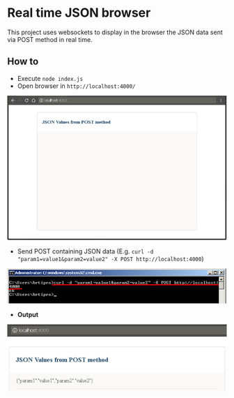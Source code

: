 # Real time JSON browser
This project uses websockets to display in the browser the JSON data sent via POST method in real time.

## How to
* Execute `node index.js`
* Open browser in `http://localhost:4000/`

![alt text](./images/browser.png)

* Send POST containing JSON data (E.g. `curl -d "param1=value1&param2=value2" -X POST http://localhost:4000`)

![alt text](./images/curl.png)

* **Output**

![alt text](./images/output.png)

